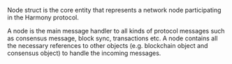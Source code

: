Node struct is the core entity that represents a network node participating in the Harmony protocol.

A node is the main message handler to all kinds of protocol messages such as consensus message, block sync, transactions etc. A node contains all the necessary references to other objects (e.g. blockchain object and consensus object) to handle the incoming messages.